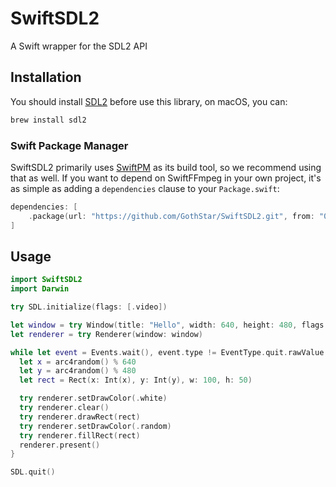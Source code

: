 # SwiftSDL2

A Swift wrapper for the SDL2 API

## Installation

You should install [SDL2](https://www.libsdl.org/) before use this library, on macOS, you can:

```bash
brew install sdl2
```

### Swift Package Manager

SwiftSDL2 primarily uses [SwiftPM](https://swift.org/package-manager/) as its build tool, so we recommend using that as well. If you want to depend on SwiftFFmpeg in your own project, it's as simple as adding a `dependencies` clause to your `Package.swift`:

```swift
dependencies: [
    .package(url: "https://github.com/GothStar/SwiftSDL2.git", from: "0.0.8")
]
```

## Usage

```swift
import SwiftSDL2
import Darwin

try SDL.initialize(flags: [.video])

let window = try Window(title: "Hello", width: 640, height: 480, flags: .resizable)
let renderer = try Renderer(window: window)

while let event = Events.wait(), event.type != EventType.quit.rawValue {
  let x = arc4random() % 640
  let y = arc4random() % 480
  let rect = Rect(x: Int(x), y: Int(y), w: 100, h: 50)

  try renderer.setDrawColor(.white)
  try renderer.clear()
  try renderer.drawRect(rect)
  try renderer.setDrawColor(.random)
  try renderer.fillRect(rect)
  renderer.present()
}

SDL.quit()
```
